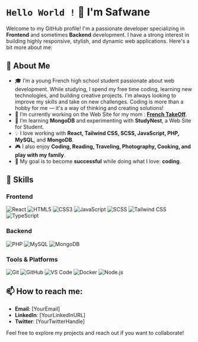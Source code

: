 # `Hello World !` 👋 I'm Safwane

Welcome to my GitHub profile! I'm a passionate developer specializing in **Frontend** and sometimes **Backend** development. I have a strong interest in building highly responsive, stylish, and dynamic web applications. Here's a bit more about me:

## 🚀 About Me
- 🎓 I’m a young French high school student passionate about web development. While studying, I spend my free time coding, learning new technologies, and building creative projects. I'm always looking to improve my skills and take on new challenges. Coding is more than a hobby for me — it's a way of thinking and creating solutions!
- 🔭 I’m currently working on the Web Site for my mom : **[French TakeOff](https://french-take-off.com)**.
- 🌱 I’m learning **MongoDB** and experimenting with **StudyNest**, a Web Site for Student.
- 💡 I love working with **React, Tailwind CSS, SCSS, JavaScript, PHP, MySQL,** and **MongoDB**.
- 🎮 I also enjoy **Coding, Reading, Traveling, Photography, Cooking, and play with my family**.
- 💼 My goal is to become **successful** while doing what I love: **coding**.

## 🌟 Skills

### Frontend
![React](https://img.shields.io/badge/-React-61DAFB?logo=react&logoColor=white&style=flat-square)
![HTML5](https://img.shields.io/badge/-HTML5-E34F26?logo=html5&logoColor=white&style=flat-square)
![CSS3](https://img.shields.io/badge/-CSS3-1572B6?logo=css3&logoColor=white&style=flat-square)
![JavaScript](https://img.shields.io/badge/-JavaScript-F7DF1E?logo=javascript&logoColor=black&style=flat-square)
![SCSS](https://img.shields.io/badge/-SCSS-CC6699?logo=sass&logoColor=white&style=flat-square)
![Tailwind CSS](https://img.shields.io/badge/-TailwindCSS-38B2AC?logo=tailwind-css&logoColor=white&style=flat-square)
![TypeScript](https://img.shields.io/badge/-TypeScript-38B2FA?logo=typescript&logoColor=white&style=flat-square)

### Backend
![PHP](https://img.shields.io/badge/-PHP-777BB4?logo=php&logoColor=white&style=flat-square)
![MySQL](https://img.shields.io/badge/-MySQL-4479A1?logo=mysql&logoColor=white&style=flat-square)
![MongoDB](https://img.shields.io/badge/-MongoDB-47A248?logo=mongodb&logoColor=white&style=flat-square)

### Tools & Platforms
![Git](https://img.shields.io/badge/-Git-F05032?logo=git&logoColor=white&style=flat-square)
![GitHub](https://img.shields.io/badge/-GitHub-181717?logo=github&logoColor=white&style=flat-square)
![VS Code](https://img.shields.io/badge/-VS%20Code-007ACC?logo=visual-studio-code&logoColor=white&style=flat-square)
![Docker](https://img.shields.io/badge/-Docker-2496ED?logo=docker&logoColor=white&style=flat-square)
![Node.js](https://img.shields.io/badge/-Node.js-339933?logo=node.js&logoColor=white&style=flat-square)

## 📫 How to reach me:
- **Email**: [YourEmail]  
- **LinkedIn**: [YourLinkedInURL]  
- **Twitter**: [YourTwitterHandle]  

Feel free to explore my projects and reach out if you want to collaborate!
